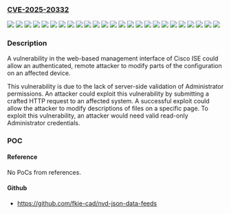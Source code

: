 ### [CVE-2025-20332](https://cve.mitre.org/cgi-bin/cvename.cgi?name=CVE-2025-20332)
![](https://img.shields.io/static/v1?label=Product&message=Cisco%20Identity%20Services%20Engine%20Software&color=blue)
![](https://img.shields.io/static/v1?label=Version&message=2.7.0%20p8%20&color=brightgreen)
![](https://img.shields.io/static/v1?label=Version&message=3.1.0%20&color=brightgreen)
![](https://img.shields.io/static/v1?label=Version&message=3.1.0%20p1%20&color=brightgreen)
![](https://img.shields.io/static/v1?label=Version&message=3.1.0%20p2%20&color=brightgreen)
![](https://img.shields.io/static/v1?label=Version&message=3.1.0%20p3%20&color=brightgreen)
![](https://img.shields.io/static/v1?label=Version&message=3.1.0%20p4%20&color=brightgreen)
![](https://img.shields.io/static/v1?label=Version&message=3.1.0%20p5%20&color=brightgreen)
![](https://img.shields.io/static/v1?label=Version&message=3.1.0%20p6%20&color=brightgreen)
![](https://img.shields.io/static/v1?label=Version&message=3.1.0%20p7%20&color=brightgreen)
![](https://img.shields.io/static/v1?label=Version&message=3.1.0%20p8%20&color=brightgreen)
![](https://img.shields.io/static/v1?label=Version&message=3.1.0%20p9%20&color=brightgreen)
![](https://img.shields.io/static/v1?label=Version&message=3.2.0%20&color=brightgreen)
![](https://img.shields.io/static/v1?label=Version&message=3.2.0%20p1%20&color=brightgreen)
![](https://img.shields.io/static/v1?label=Version&message=3.2.0%20p2%20&color=brightgreen)
![](https://img.shields.io/static/v1?label=Version&message=3.2.0%20p3%20&color=brightgreen)
![](https://img.shields.io/static/v1?label=Version&message=3.2.0%20p4%20&color=brightgreen)
![](https://img.shields.io/static/v1?label=Version&message=3.2.0%20p5%20&color=brightgreen)
![](https://img.shields.io/static/v1?label=Version&message=3.2.0%20p6%20&color=brightgreen)
![](https://img.shields.io/static/v1?label=Version&message=3.3%20Patch%201%20&color=brightgreen)
![](https://img.shields.io/static/v1?label=Version&message=3.3%20Patch%202%20&color=brightgreen)
![](https://img.shields.io/static/v1?label=Version&message=3.3%20Patch%203%20&color=brightgreen)
![](https://img.shields.io/static/v1?label=Version&message=3.3.0%20&color=brightgreen)
![](https://img.shields.io/static/v1?label=Version&message=3.4.0%20&color=brightgreen)
![](https://img.shields.io/static/v1?label=Vulnerability&message=Incorrect%20Authorization&color=brightgreen)

### Description

A vulnerability in the web-based management interface of Cisco ISE could allow an authenticated, remote attacker to modify parts of the configuration on an affected device.This vulnerability is due to the lack of server-side validation of Administrator permissions. An attacker could exploit this vulnerability by submitting a crafted HTTP request to an affected system. A successful exploit could allow the attacker to modify descriptions of files on a specific page. To exploit this vulnerability, an attacker would need valid read-only Administrator&nbsp;credentials.

### POC

#### Reference
No PoCs from references.

#### Github
- https://github.com/fkie-cad/nvd-json-data-feeds

